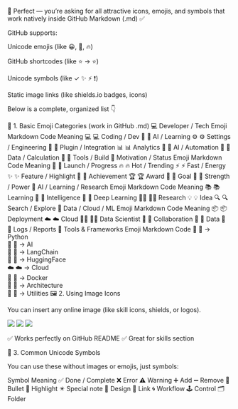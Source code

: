 🧩
Perfect — you’re asking for all attractive icons, emojis, and symbols that work natively inside GitHub Markdown (.md) ✅

GitHub supports:

Unicode emojis (like 😀, 🚀, 🔥)

GitHub shortcodes (like :star: → ⭐)

Unicode symbols (like ✓ ✨ ⚡ ❗)

Static image links (like shields.io badges, icons)

Below is a complete, organized list 👇

🧱 1. Basic Emoji Categories (work in GitHub .md)
💻 Developer / Tech
Emoji	Markdown Code	Meaning
💻	:computer:	Coding / Dev
🧠	:brain:	AI / Learning
⚙️	:gear:	Settings / Engineering
🧩	:jigsaw:	Plugin / Integration
📊	:bar_chart:	Analytics
🤖	:robot:	AI / Automation
🧮	:abacus:	Data / Calculation
🧰	:toolbox:	Tools / Build
🚀 Motivation / Status
Emoji	Markdown Code	Meaning
🚀	:rocket:	Launch / Progress
🔥	:fire:	Hot / Trending
⚡	:zap:	Fast / Energy
✨	:sparkles:	Feature / Highlight
🌟	:star2:	Achievement
🏆	:trophy:	Award
🎯	:dart:	Goal
💪	:muscle:	Strength / Power
🧠 AI / Learning / Research
Emoji	Markdown Code	Meaning
📚	:books:	Learning
🧠	:brain:	Intelligence
🧬	:dna:	Deep Learning
🧑‍🔬	:scientist:	Research
💡	:bulb:	Idea
🔍	:mag:	Search / Explore
💾 Data / Cloud / ML
Emoji	Markdown Code	Meaning
📦	:package:	Deployment
☁️	:cloud:	Cloud
🧑‍💻	:technologist:	Data Scientist
🤝	:handshake:	Collaboration
🧮	:abacus:	Data
🧾	:receipt:	Logs / Reports
🧰 Tools & Frameworks
Emoji	Markdown Code
🐍 :snake: → Python	
🧠 :brain: → AI	
🔗 :link: → LangChain	
🤗 :hugs: → HuggingFace	
☁️ :cloud: → Cloud	
🐳 :whale: → Docker	
🧱 :bricks: → Architecture	
🧰 :toolbox: → Utilities	
🖼️ 2. Using Image Icons

You can insert any online image (like skill icons, shields, or logos).

<img src="https://img.shields.io/badge/Python-3776AB?logo=python&logoColor=white&style=for-the-badge" />
<img src="https://img.shields.io/badge/TensorFlow-FF6F00?logo=tensorflow&logoColor=white&style=for-the-badge" />
<img src="https://img.shields.io/badge/Azure-0078D4?logo=microsoft-azure&logoColor=white&style=for-the-badge" />


✅ Works perfectly on GitHub README
✅ Great for skills section

🎨 3. Common Unicode Symbols

You can use these without images or emojis, just symbols:

Symbol	Meaning
✅	Done / Complete
❌	Error
⚠️	Warning
➕	Add
➖	Remove
🔹	Bullet
🔸	Highlight
✴️	Special note
💠	Design
🔗	Link
🌀	Workflow
🕹️	Control
🗂️	Folder
